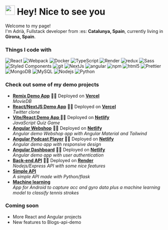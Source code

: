 <h1><img src="https://emojis.slackmojis.com/emojis/images/1531849430/4246/blob-sunglasses.gif?1531849430" width="30"/> Hey! Nice to see you</h1>


<p>Welcome to my page! </br> I'm Adrià, Fullstack developer from :es: <b>Catalunya, Spain</b>, currently living in <b>Girona, Spain</b>. </p>
<h3>Things I code with</h3>
<p>
  <img alt="React" src="https://img.shields.io/badge/-React-45b8d8?style=for-the-badge&logo=react&logoColor=white" /> 
  <img alt="Webpack" src="https://img.shields.io/badge/-Webpack-8DD6F9?style=for-the-badge&logo=webpack&logoColor=white" /> 
  <img alt="Docker" src="https://img.shields.io/badge/-Docker-46a2f1?style=for-the-badge&logo=docker&logoColor=white" />
  <img alt="TypeScript" src="https://img.shields.io/badge/-TypeScript-007ACC?style=for-the-badge&logo=typescript&logoColor=white" />
  <img alt="Render" src="https://img.shields.io/badge/-Render-430098?style=for-the-badge&logo=render&logoColor=white" />
  <img alt="redux" src="https://img.shields.io/badge/-Redux-764ABC?style=for-the-badge&logo=redux&logoColor=white" />
  <img alt="Sass" src="https://img.shields.io/badge/-Sass-CC6699?style=for-the-badge&logo=sass&logoColor=white" />
  <img alt="Styled Components" src="https://img.shields.io/badge/-Styled_Components-db7092?style=for-the-badge&logo=styled-components&logoColor=white" />
  <img alt="git" src="https://img.shields.io/badge/-Git-F05032?style=for-the-badge&logo=git&logoColor=white" />
  <img alt="NextJs" src="https://img.shields.io/badge/-NextJs-ea2845?style=for-the-badge&logo=nextjs&logoColor=white" />
  <img alt="angular" src="https://img.shields.io/badge/-Angular-DD0031?style=for-the-badge&logo=angular&logoColor=white" />
  <img alt="npm" src="https://img.shields.io/badge/-NPM-CB3837?style=for-the-badge&logo=npm&logoColor=white" />
  <img alt="html5" src="https://img.shields.io/badge/-HTML5-E34F26?style=for-the-badge&logo=html5&logoColor=white" />
  <img alt="Prettier" src="https://img.shields.io/badge/-Prettier-F7B93E?style=for-the-badge&logo=prettier&logoColor=white" />
  <img alt="MongoDB" src="https://img.shields.io/badge/-MongoDB-13aa52?style=for-the-badge&logo=mongodb&logoColor=white" />
  <img alt="MySQL" src="https://img.shields.io/badge/MySQL-blue?style=for-the-badge&logo=mysql&logoColor=white" />
  <img alt="Nodejs" src="https://img.shields.io/badge/-Nodejs-43853d?style=for-the-badge&logo=Node.js&logoColor=white" />
  <img alt="Python" src="https://img.shields.io/badge/-Python-123456?style=for-the-badge&logo=Python&logoColor=white" />
</p>

<h3>Check out some of my demo projects</h3>
<ul>
  <li><a href="https://github.com/adriahuertas/remix-app"><b>Remix Demo App</b></a> 🚀🚀 Deployed on <a href="https://remix-app-omega.vercel.app"><b>Vercel</b></a><br><i>MovieDB</i></li>
  <li><a href="https://github.com/adriahuertas/twitter-clone"><b>React/NextJS Demo App</b></a> 🚀🚀 Deployed on <a href="https://twitter-clone-git-main-adriahuertas.vercel.app/"><b>Vercel</b></a><br><i>Twitter clone</i></li>
  <li><a href="https://github.com/adriahuertas/javascript-quiz"><b>Vite/React Demo App </b></a> 🚀🚀 Deployed on <a href="https://zingy-kringle-9b52ac.netlify.app/"><b>Netlify</b></a><br><i>JavaScript Quiz Game</i></li>
  <li><a href="https://github.com/adriahuertas/angular-store"><b>Angular Webshop</b></a> 🚀🚀 Deployed on <a href="https://spontaneous-trifle-247e49.netlify.app"><b>Netlify</b></a><br/><i>Angular demo Webshop app with Angular Material and Tailwind</i></li>
  <li><a href="https://github.com/adriahuertas/angular-podcast-player"><b>Angular Podcast Player</b></a> 🚀🚀 Deployed on <a href="https://tranquil-jelly-a91e15.netlify.app/"><b>Netlify</b></a><br/><i>Angular demo app with responsive design</i></li>
  <li><a href="https://github.com/adriahuertas/angular-fireauth"><b>Angular Dashboard</b></a> 🚀🚀 Deployed on <a href="https://delicate-tiramisu-efa505.netlify.app/"><b>Netlify</b></a><br/><i>Angular demo app with user authentication</i></li>
  <li><a href="https://github.com/adriahuertas/blogs-api-demo"><b>Back-end API</b></a> 🚀🚀 Deployed on <a href="https://blog-api-demo.onrender.com/"><b>Render</b></a><br/><i>Nodejs/Express API with some nice features</i></li>
  <li><a href="https://github.com/adriahuertas/flask-api-demo"><b>Simple API</b></a><br/><i>A simple API made with Python/flask</i></li>
  <li><a href="https://github.com/adriahuertas/TennisStrokeDetection"><b>Machine learning</b></a><br/><i>App for Android to capture acc and gyro data plus a machine learning model to classify tennis strokes</i></li>
</ul>

<h3>Coming soon</h3>
<ul>
  <li>More React and Angular projects</li>
  <li>New features to Blogs-api-demo</li>
</ul>

